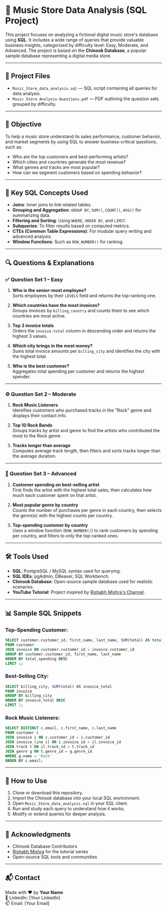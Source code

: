 
# 🎵 Music Store Data Analysis (SQL Project)

This project focuses on analyzing a fictional digital music store's database using **SQL**. It includes a wide range of queries that provide valuable business insights, categorized by difficulty level: Easy, Moderate, and Advanced. The project is based on the **Chinook Database**, a popular sample database representing a digital media store.

---

## 📁 Project Files

- `Music_Store_data_analysis.sql` — SQL script containing all queries for data analysis.
- `Music Store Analysis-Questions.pdf` — PDF outlining the question sets grouped by difficulty.

---

## 🎯 Objective

To help a music store understand its sales performance, customer behavior, and market segments by using SQL to answer business-critical questions, such as:

- Who are the top customers and best-performing artists?
- Which cities and countries generate the most revenue?
- What genres and tracks are most popular?
- How can we segment customers based on spending behavior?

---

## 🧠 Key SQL Concepts Used

- **Joins**: Inner joins to link related tables.
- **Grouping and Aggregation**: `GROUP BY`, `SUM()`, `COUNT()`, `AVG()` for summarizing data.
- **Filtering and Sorting**: Using `WHERE`, `ORDER BY`, and `LIMIT`.
- **Subqueries**: To filter results based on computed metrics.
- **CTEs (Common Table Expressions)**: For modular query writing and advanced analysis.
- **Window Functions**: Such as `ROW_NUMBER()` for ranking.

---

## 🔍 Questions & Explanations

### ✅ Question Set 1 – Easy

1. **Who is the senior-most employee?**  
   Sorts employees by their `LEVELS` field and returns the top-ranking one.

2. **Which countries have the most invoices?**  
   Groups invoices by `billing_country` and counts them to see which countries are most active.

3. **Top 3 invoice totals**  
   Orders the `invoice.total` column in descending order and returns the highest 3 values.

4. **Which city brings in the most money?**  
   Sums total invoice amounts per `billing_city` and identifies the city with the highest total.

5. **Who is the best customer?**  
   Aggregates total spending per customer and returns the highest spender.

---

### ⚙️ Question Set 2 – Moderate

1. **Rock Music Listeners**  
   Identifies customers who purchased tracks in the "Rock" genre and displays their contact info.

2. **Top 10 Rock Bands**  
   Groups tracks by artist and genre to find the artists who contributed the most to the Rock genre.

3. **Tracks longer than average**  
   Computes average track length, then filters and sorts tracks longer than the average duration.

---

### 🧠 Question Set 3 – Advanced

1. **Customer spending on best-selling artist**  
   First finds the artist with the highest total sales, then calculates how much each customer spent on that artist.

2. **Most popular genre by country**  
   Counts the number of purchases per genre in each country, then selects the genre(s) with the highest counts per country.

3. **Top-spending customer by country**  
   Uses a window function (`ROW_NUMBER()`) to rank customers by spending per country, and filters to only the top-ranked ones.

---

## 🛠 Tools Used

- **SQL**: PostgreSQL / MySQL syntax used for querying.
- **SQL IDEs**: pgAdmin, DBeaver, SQL Workbench.
- **Chinook Database**: Open-source sample database used for realistic scenarios.
- **YouTube Tutorial**: Project inspired by [Rishabh Mishra's Channel](https://www.youtube.com/@RishabhMishraOfficial).

---

## 📊 Sample SQL Snippets

### Top-Spending Customer:
```sql
SELECT customer.customer_id, first_name, last_name, SUM(total) AS total_spending
FROM customer
JOIN invoice ON customer.customer_id = invoice.customer_id
GROUP BY customer.customer_id, first_name, last_name
ORDER BY total_spending DESC
LIMIT 1;
```

### Best-Selling City:
```sql
SELECT billing_city, SUM(total) AS invoice_total
FROM invoice
GROUP BY billing_city
ORDER BY invoice_total DESC
LIMIT 1;
```

### Rock Music Listeners:
```sql
SELECT DISTINCT c.email, c.first_name, c.last_name
FROM customer c
JOIN invoice i ON c.customer_id = i.customer_id
JOIN invoice_line il ON i.invoice_id = il.invoice_id
JOIN track t ON il.track_id = t.track_id
JOIN genre g ON t.genre_id = g.genre_id
WHERE g.name = 'Rock'
ORDER BY c.email;
```

---

## 📌 How to Use

1. Clone or download this repository.
2. Import the Chinook database into your local SQL environment.
3. Open `Music_Store_data_analysis.sql` in your SQL client.
4. Run and study each query to understand how it works.
5. Modify or extend queries for deeper analysis.

---

## 🙌 Acknowledgments

- Chinook Database Contributors
- [Rishabh Mishra](https://www.youtube.com/@RishabhMishraOfficial) for the tutorial series
- Open-source SQL tools and communities

---

## 📬 Contact

Made with ❤️ by **Your Name**  
🔗 LinkedIn: [Your LinkedIn]  
📫 Email: [Your Email]
